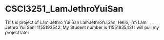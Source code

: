 # CSCI3251_LamJethroYuiSan
This is project of Lam Jethro Yui San
LamJethroYuiSan: Hello, I'm Lam Jethro Yui San!
1155193542: My Student number is 1155193542!
I will pull my project later
